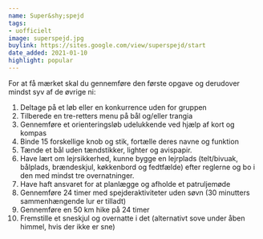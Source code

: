 ```yaml
---
name: Super&shy;spejd
tags:
- uofficielt
image: superspejd.jpg
buylink: https://sites.google.com/view/superspejd/start
date_added: 2021-01-10
highlight: popular
---
```

For at få mærket skal du gennemføre den første opgave og derudover mindst syv af de øvrige ni:

1. Deltage på et løb eller en konkurrence uden for gruppen
2. Tilberede en tre-retters menu på bål og/eller trangia
3. Gennemføre et orienteringsløb udelukkende ved hjælp af kort og kompas
4. Binde 15 forskellige knob og stik, fortælle deres navne og funktion
5. Tænde et bål uden tændstikker, lighter og avispapir.
6. Have lært om lejrsikkerhed, kunne bygge en lejrplads (telt/bivuak, bålplads, brændeskjul,
køkkenbord og fedtfælde) efter reglerne og bo i den med mindst tre overnatninger.
7. Have haft ansvaret for at planlægge og afholde et patruljemøde
8. Gennemføre 24 timer med spejderaktiviteter uden søvn (30 minutters sammenhængende lur er
tilladt)
9. Gennemføre en 50 km hike på 24 timer
10. Fremstille et sneskjul og overnatte i det (alternativt sove under åben himmel, hvis der ikke er sne)

